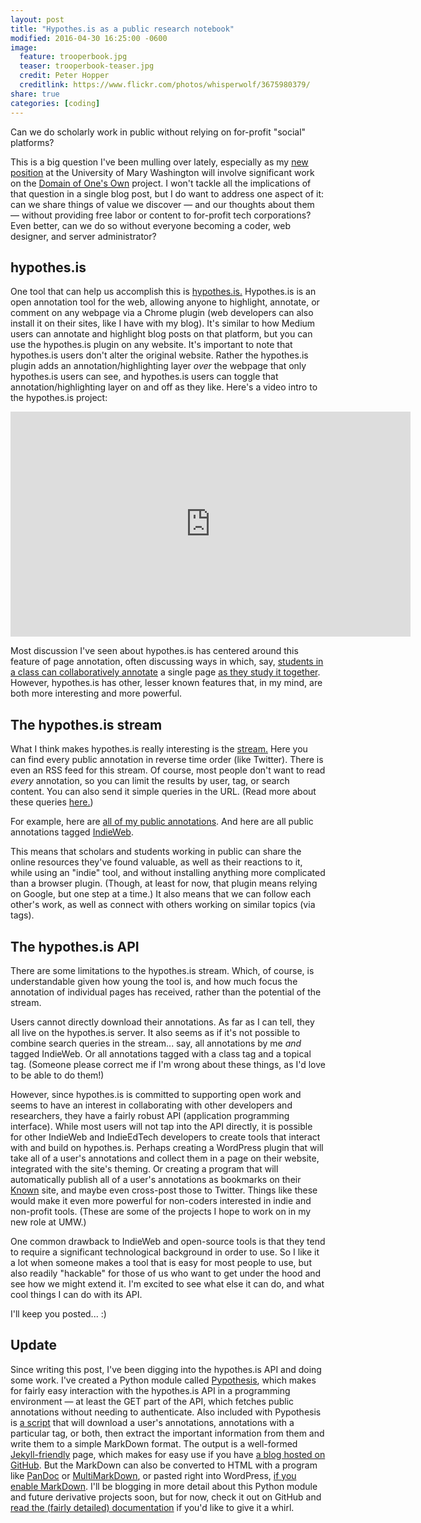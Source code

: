 ```yaml
---
layout: post
title: "Hypothes.is as a public research notebook"
modified: 2016-04-30 16:25:00 -0600
image:
  feature: trooperbook.jpg
  teaser: trooperbook-teaser.jpg
  credit: Peter Hopper
  creditlink: https://www.flickr.com/photos/whisperwolf/3675980379/
share: true
categories: [coding]
---
```


Can we do scholarly work in public without relying on for-profit "social" platforms?

This is a big question I've been mulling over lately, especially as my [new position](http://kris.shaffermusic.com/2016/03/slac-ing-off-to-virginia/) at the University of Mary Washington will involve significant work on the [Domain of One's Own](http://umw.domains/) project. I won't tackle all the implications of that question in a single blog post, but I do want to address one aspect of it: can we share things of value we discover ― and our thoughts about them ― without providing free labor or content to for-profit tech corporations? Even better, can we do so without everyone becoming a coder, web designer, and server administrator?

## hypothes.is

One tool that can help us accomplish this is [hypothes.is.](https://hypothes.is) Hypothes.is is an open annotation tool for the web, allowing anyone to highlight, annotate, or comment on any webpage via a Chrome plugin (web developers can also install it on their sites, like I have with my blog). It's similar to how Medium users can annotate and highlight blog posts on that platform, but you can use the hypothes.is plugin on any website. It's important to note that hypothes.is users don't alter the original website. Rather the hypothes.is plugin adds an annotation/highlighting layer *over* the webpage that only hypothes.is users can see, and hypothes.is users can toggle that annotation/highlighting layer on and off as they like. Here's a video intro to the hypothes.is project:

<iframe src="https://player.vimeo.com/video/29633009" width="640" height="360" frameborder="0" webkitallowfullscreen mozallowfullscreen allowfullscreen></iframe>

Most discussion I've seen about hypothes.is has centered around this feature of page annotation, often discussing ways in which, say, [students in a class can collaboratively annotate](https://hypothes.is/quick-start-guide/) a single page [as they study it together](http://acdigitalpedagogy.org/category/hypothes-is/). However, hypothes.is has other, lesser known features that, in my mind, are both more interesting and more powerful.

## The hypothes.is stream

What I think makes hypothes.is really interesting is the [stream.](https://hypothes.is/stream) Here you can find every public annotation in reverse time order (like Twitter). There is even an RSS feed for this stream. Of course, most people don't want to read *every* annotation, so you can limit the results by user, tag, or search content. You can also send it simple queries in the URL. (Read more about these queries [here.](https://hypothes.is/for-publishers/))

For example, here are [all of my public annotations](https://hypothes.is/stream?q=user:kris.shaffer). And here are all public annotations tagged [IndieWeb](https://hypothes.is/stream?q=tag:IndieWeb).

This means that scholars and students working in public can share the online resources they've found valuable, as well as their reactions to it, while using an "indie" tool, and without installing anything more complicated than a browser plugin. (Though, at least for now, that plugin means relying on Google, but one step at a time.) It also means that we can follow each other's work, as well as connect with others working on similar topics (via tags).


## The hypothes.is API

There are some limitations to the hypothes.is stream. Which, of course, is understandable given how young the tool is, and how much focus the annotation of individual pages has received, rather than the potential of the stream.

Users cannot directly download their annotations. As far as I can tell, they all live on the hypothes.is server. It also seems as if it's not possible to combine search queries in the stream... say, all annotations by me *and* tagged IndieWeb. Or all annotations tagged with a class tag and a topical tag. (Someone please correct me if I'm wrong about these things, as I'd love to be able to do them!)

However, since hypothes.is is committed to supporting open work and seems to have an interest in collaborating with other developers and researchers, they have a fairly robust API (application programming interface). While most users will not tap into the API directly, it is possible for other IndieWeb and IndieEdTech developers to create tools that interact with and build on hypothes.is. Perhaps creating a WordPress plugin that will take all of a user's annotations and collect them in a page on their website, integrated with the site's theming. Or creating a program that will automatically publish all of a user's annotations as bookmarks on their [Known](https://withknown.com) site, and maybe even cross-post those to Twitter. Things like these would make it even more powerful for non-coders interested in indie and non-profit tools. (These are some of the projects I hope to work on in my new role at UMW.)

One common drawback to IndieWeb and open-source tools is that they tend to require a significant technological background in order to use. So I like it a lot when someone makes a tool that is easy for most people to use, but also readily "hackable" for those of us who want to get under the hood and see how we might extend it. I'm excited to see what else it can do, and what cool things I can do with its API.

I'll keep you posted... :)

## Update

Since writing this post, I've been digging into the hypothes.is API and doing some work. I've created a Python module called [Pypothesis](https://github.com/kshaffer/pypothesis), which makes for fairly easy interaction with the hypothes.is API in a programming environment ― at least the GET part of the API, which fetches public annotations without needing to authenticate. Also included with Pypothesis is [a script](https://github.com/kshaffer/pypothesis/blob/master/hypothesisToJekyll.py) that will download a user's annotations, annotations with a particular tag, or both, then extract the important information from them and write them to a simple MarkDown format. The output is a well-formed [Jekyll-friendly](https://jekyllrb.com/) page, which makes for easy use if you have [a blog hosted on GitHub](https://pages.github.com/). But the MarkDown can also be converted to HTML with a program like [PanDoc](http://pandoc.org/) or [MultiMarkDown](http://fletcherpenney.net/multimarkdown/), or pasted right into WordPress, [if you enable MarkDown](https://en.support.wordpress.com/markdown/). I'll be blogging in more detail about this Python module and future derivative projects soon, but for now, check it out on GitHub and [read the (fairly detailed) documentation](https://github.com/kshaffer/pypothesis/blob/master/README.md) if you'd like to give it a whirl.
